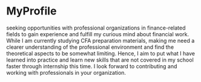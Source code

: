 # MyProfile
seeking opportunities with professional organizations in finance-related fields to gain experience and fulfill my curious mind about financial work. While I am currently studying CFA preparation materials, making me need a clearer understanding of the professional environment and find the theoretical aspects to be somewhat limiting.
Hence, I aim to put what I have learned into practice and learn new skills that are not covered in my school faster through internship this time. I look forward to contributing and working with professionals in your organization.
